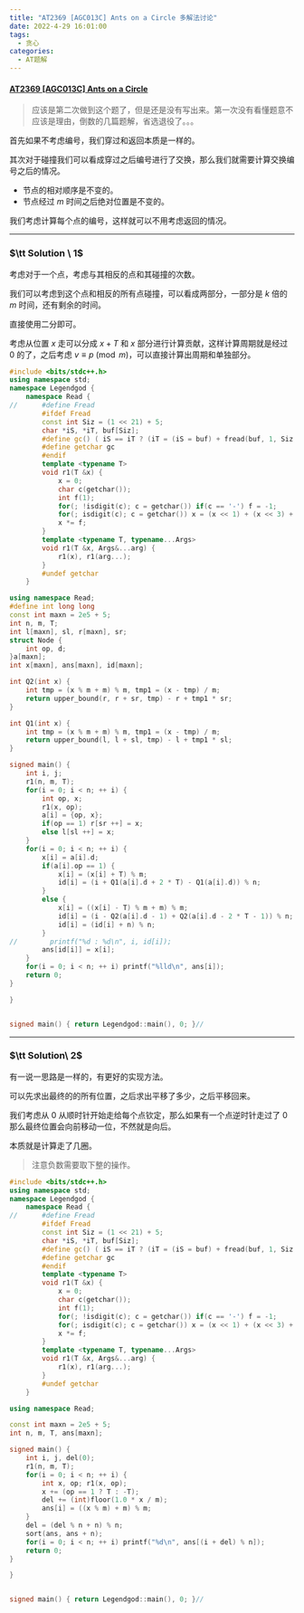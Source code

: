 ```yaml
---
title: "AT2369 [AGC013C] Ants on a Circle 多解法讨论"
date: 2022-4-29 16:01:00
tags:
  - 贪心
categories:
  - AT题解
---
```


#### [AT2369 [AGC013C] Ants on a Circle](https://www.luogu.com.cn/problem/AT2369)

> 应该是第二次做到这个题了，但是还是没有写出来。第一次没有看懂题意不应该是理由，倒数的几篇题解，省选退役了。。。

首先如果不考虑编号，我们穿过和返回本质是一样的。

其次对于碰撞我们可以看成穿过之后编号进行了交换，那么我们就需要计算交换编号之后的情况。

- 节点的相对顺序是不变的。
- 节点经过 $m$ 时间之后绝对位置是不变的。

我们考虑计算每个点的编号，这样就可以不用考虑返回的情况。

---

### $\tt Solution \ 1$

考虑对于一个点，考虑与其相反的点和其碰撞的次数。

我们可以考虑到这个点和相反的所有点碰撞，可以看成两部分，一部分是 $k$ 倍的 $m$ 时间，还有剩余的时间。

直接使用二分即可。

考虑从位置 $x$ 走可以分成 $x + T$ 和 $x$ 部分进行计算贡献，这样计算周期就是经过 $0$ 的了，之后考虑 $v \equiv p \pmod m$，可以直接计算出周期和单独部分。

```cpp
#include <bits/stdc++.h>
using namespace std;
namespace Legendgod {
	namespace Read {
//		#define Fread
		#ifdef Fread
		const int Siz = (1 << 21) + 5;
		char *iS, *iT, buf[Siz];
		#define gc() ( iS == iT ? (iT = (iS = buf) + fread(buf, 1, Siz, stdin), iS == iT ? EOF : *iS ++) : *iS ++ )
		#define getchar gc
		#endif
		template <typename T>
		void r1(T &x) {
		    x = 0;
			char c(getchar());
			int f(1);
			for(; !isdigit(c); c = getchar()) if(c == '-') f = -1;
			for(; isdigit(c); c = getchar()) x = (x << 1) + (x << 3) + (c ^ 48);
			x *= f;
		}
		template <typename T, typename...Args>
		void r1(T &x, Args&...arg) {
			r1(x), r1(arg...);
		}
		#undef getchar
	}

using namespace Read;
#define int long long
const int maxn = 2e5 + 5;
int n, m, T;
int l[maxn], sl, r[maxn], sr;
struct Node {
    int op, d;
}a[maxn];
int x[maxn], ans[maxn], id[maxn];

int Q2(int x) {
    int tmp = (x % m + m) % m, tmp1 = (x - tmp) / m;
    return upper_bound(r, r + sr, tmp) - r + tmp1 * sr;
}

int Q1(int x) {
    int tmp = (x % m + m) % m, tmp1 = (x - tmp) / m;
    return upper_bound(l, l + sl, tmp) - l + tmp1 * sl;
}

signed main() {
	int i, j;
    r1(n, m, T);
    for(i = 0; i < n; ++ i) {
        int op, x;
        r1(x, op);
        a[i] = {op, x};
        if(op == 1) r[sr ++] = x;
        else l[sl ++] = x;
    }
    for(i = 0; i < n; ++ i) {
        x[i] = a[i].d;
        if(a[i].op == 1) {
            x[i] = (x[i] + T) % m;
            id[i] = (i + Q1(a[i].d + 2 * T) - Q1(a[i].d)) % n;
        }
        else {
            x[i] = ((x[i] - T) % m + m) % m;
            id[i] = (i - Q2(a[i].d - 1) + Q2(a[i].d - 2 * T - 1)) % n;
            id[i] = (id[i] + n) % n;
        }
//        printf("%d : %d\n", i, id[i]);
        ans[id[i]] = x[i];
    }
    for(i = 0; i < n; ++ i) printf("%lld\n", ans[i]);
	return 0;
}

}


signed main() { return Legendgod::main(), 0; }//


```

---

### $\tt Solution\ 2$

有一说一思路是一样的，有更好的实现方法。

可以先求出最终的的所有位置，之后求出平移了多少，之后平移回来。

我们考虑从 $0$ 从顺时针开始走给每个点钦定，那么如果有一个点逆时针走过了 $0$ 那么最终位置会向前移动一位，不然就是向后。

本质就是计算走了几圈。

> 注意负数需要取下整的操作。

```cpp
#include <bits/stdc++.h>
using namespace std;
namespace Legendgod {
	namespace Read {
//		#define Fread
		#ifdef Fread
		const int Siz = (1 << 21) + 5;
		char *iS, *iT, buf[Siz];
		#define gc() ( iS == iT ? (iT = (iS = buf) + fread(buf, 1, Siz, stdin), iS == iT ? EOF : *iS ++) : *iS ++ )
		#define getchar gc
		#endif
		template <typename T>
		void r1(T &x) {
		    x = 0;
			char c(getchar());
			int f(1);
			for(; !isdigit(c); c = getchar()) if(c == '-') f = -1;
			for(; isdigit(c); c = getchar()) x = (x << 1) + (x << 3) + (c ^ 48);
			x *= f;
		}
		template <typename T, typename...Args>
		void r1(T &x, Args&...arg) {
			r1(x), r1(arg...);
		}
		#undef getchar
	}

using namespace Read;

const int maxn = 2e5 + 5;
int n, m, T, ans[maxn];

signed main() {
	int i, j, del(0);
    r1(n, m, T);
    for(i = 0; i < n; ++ i) {
        int x, op; r1(x, op);
        x += (op == 1 ? T : -T);
        del += (int)floor(1.0 * x / m);
        ans[i] = ((x % m) + m) % m;
    }
    del = (del % n + n) % n;
    sort(ans, ans + n);
    for(i = 0; i < n; ++ i) printf("%d\n", ans[(i + del) % n]);
	return 0;
}

}


signed main() { return Legendgod::main(), 0; }//


```



